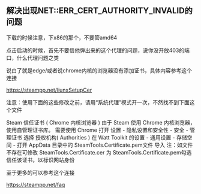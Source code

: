 ## 解决出现NET::ERR_CERT_AUTHORITY_INVALID的问题
下载的时候注意，下x86的那个，不要管amd64

点击启动的时候，首先不要信他弹出来的这个代理的问题，说你没开放403的端口，什么代理问题之类

说白了就是edge/或者说chrome内核的浏览器没有添加证书，具体内容参考这个连接

https://steampp.net/liunxSetupCer

注意：使用下面的这些修改之前，请用“系统代理”模式开一次，不然找不到下面这个文件

  Steam 信任证书 ( Chrome 内核浏览器 )
  由于 Steam 使用 Chrome 内核浏览器，使用自管理证书库。
  需要使用 Chrome 打开 设置 - 隐私设置和安全性 - 安全 - 管理证书
  选择 授权机构( Authorities )
  在 Watt Toolkit 的设置 - 通用设置 - 存储空间 - 打开 AppData 目录中的
  SteamTools.Certificate.pem文件 导入
  注：如文件不存在可修改 SteamTools.Certificate.cer 为 SteamTools.Certificate.pem勾选 信任该证书，以标识网站身份

至于更多的可以参考这个连接

https://steampp.net/faq
